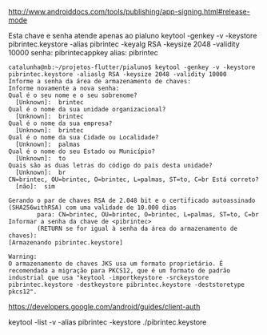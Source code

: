 
http://www.androiddocs.com/tools/publishing/app-signing.html#release-mode


Esta chave e senha atende apenas ao pialuno
keytool -genkey -v -keystore pibrintec.keystore -alias pibrintec -keyalg RSA -keysize 2048 -validity 10000
senha: pibrintecappkey
alias: pibrintec



~~~
catalunha@nb:~/projetos-flutter/pialuno$ keytool -genkey -v -keystore pibrintec.keystore -aliaslg RSA -keysize 2048 -validity 10000
Informe a senha da área de armazenamento de chaves:  
Informe novamente a nova senha: 
Qual é o seu nome e o seu sobrenome?
  [Unknown]:  brintec
Qual é o nome da sua unidade organizacional?
  [Unknown]:  brintec
Qual é o nome da sua empresa?
  [Unknown]:  brintec
Qual é o nome da sua Cidade ou Localidade?
  [Unknown]:  palmas
Qual é o nome do seu Estado ou Município?
  [Unknown]:  to
Quais são as duas letras do código do país desta unidade?
  [Unknown]:  br
CN=brintec, OU=brintec, O=brintec, L=palmas, ST=to, C=br Está correto?
  [não]:  sim

Gerando o par de chaves RSA de 2.048 bit e o certificado autoassinado (SHA256withRSA) com uma validade de 10.000 dias
        para: CN=brintec, OU=brintec, O=brintec, L=palmas, ST=to, C=br
Informar a senha da chave de <pibrintec>
        (RETURN se for igual à senha da área do armazenamento de chaves):  
[Armazenando pibrintec.keystore]

Warning:
O armazenamento de chaves JKS usa um formato proprietário. É recomendada a migração para PKCS12, que é um formato de padrão industrial que usa "keytool -importkeystore -srckeystore pibrintec.keystore -destkeystore pibrintec.keystore -deststoretype pkcs12".
~~~

https://developers.google.com/android/guides/client-auth

keytool  -list -v -alias pibrintec -keystore ./pibrintec.keystore

